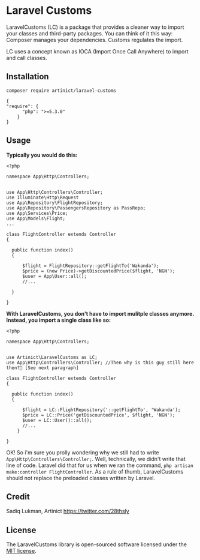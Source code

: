 # Laravel Customs
LaravelCustoms (LC) is a package that provides a cleaner way to import your classes and third-party packages. You can think of it this way: Composer manages your dependencies. Customs regulates the import.

LC uses a concept known as IOCA (Import Once Call Anywhere) to import and call classes.

## Installation

```
composer require artinict/laravel-customs
```

```
{
"require": {
      "php": ">=5.3.0"
    }
}    
```

## Usage

**Typically you would do this:**

```
<?php

namespace App\Http\Controllers;


use App\Http\Controllers\Controller;
use Illuminate\Http\Request
use App\Repository\FlightRepository;
use App\Repository\PassengersRepository as PassRepo;
use App\Services\Price;
use App\Models\Flight;
...

class FlightController extends Controller
{
  
  public function index()
  {
  
      $flight = FlightRepository::getFlightTo('Wakanda');
      $price = (new Price)->getDiscountedPrice($flight, 'NGN'); 
      $user = App\User::all(); 
      //...
   
  }
  
}
```

**With LaravelCustoms, you don't have to import mulitple classes anymore. Instead, you import a single class like so:**
```
<?php

namespace App\Http\Controllers;


use Artinict\LaravelCustoms as LC;
use App\Http\Controllers\Controller; //Then why is this guy still here then?🤨 [See next paragraph]

class FlightController extends Controller
{
  
  public function index()
  {
  
      $flight = LC::FlightRepository('::getFlightTo', 'Wakanda');
      $price = LC::Price('getDiscountedPrice', $flight, 'NGN');
      $user = LC::User()::all(); 
      //...
    }
  
}
```
OK! So i'm sure you prolly wondering why we still had to write ```App\Http\Controllers\Controller;```. Well, technically, we didn't write that line of code. Laravel did that for us when we ran the command, ```php artisan make:controller FlightController```.
As a rule of thumb, LaravelCustoms should not replace the preloaded classes written by Laravel.

## Credit
Sadiq Lukman, Artinict
https://twitter.com/28thsly

## License

The LaravelCustoms library is open-sourced software licensed under the [MIT license](https://opensource.org/licenses/MIT).

